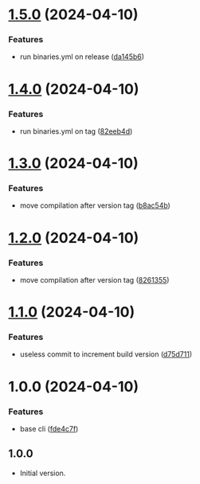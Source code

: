 # [1.5.0](https://github.com/acadevmy/devmy_cli/compare/v1.4.0...v1.5.0) (2024-04-10)


### Features

* run binaries.yml on release ([da145b6](https://github.com/acadevmy/devmy_cli/commit/da145b6a8670b07906dc4af0aeb3b863c989d0ac))

# [1.4.0](https://github.com/acadevmy/devmy_cli/compare/v1.3.0...v1.4.0) (2024-04-10)


### Features

* run binaries.yml on tag ([82eeb4d](https://github.com/acadevmy/devmy_cli/commit/82eeb4de2b96dff955fcd0ee79b27a64b09c2d08))

# [1.3.0](https://github.com/acadevmy/devmy_cli/compare/v1.2.0...v1.3.0) (2024-04-10)


### Features

* move compilation after version tag ([b8ac54b](https://github.com/acadevmy/devmy_cli/commit/b8ac54b002822a01c9005a49080d42c3c42cde8b))

# [1.2.0](https://github.com/acadevmy/devmy_cli/compare/v1.1.0...v1.2.0) (2024-04-10)


### Features

* move compilation after version tag ([8261355](https://github.com/acadevmy/devmy_cli/commit/8261355af61806e0b861bc2ef7b3f250413e4a12))

# [1.1.0](https://github.com/acadevmy/devmy_cli/compare/v1.0.0...v1.1.0) (2024-04-10)


### Features

* useless commit to increment build version ([d75d711](https://github.com/acadevmy/devmy_cli/commit/d75d7119b9bfc8d37309016d005e95670868f342))

# 1.0.0 (2024-04-10)


### Features

* base cli ([fde4c7f](https://github.com/acadevmy/devmy_cli/commit/fde4c7f8970c5af2562a2b72523fe4bce3b5181d))

## 1.0.0

- Initial version.
